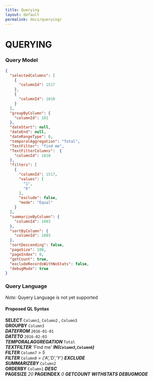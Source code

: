 ```yaml
---
title: Querying
layout: default 
permalink: docs/querying/
---
```


QUERYING
====


### Query Model
```json
{
  "selectedColumns": [
    {
      "columnId": 1517
    },
    {
      "columnId": 1010
    }
  ],
  "groupByColumn": {
    "columnId": 101
  },
  "dateStart": null,
  "dateEnd": null,
  "dateRangeType": 0,
  "temporalAggregation": "Total",
  "TextFilter": "find me",
  "TextFilterColumns":  {
    "columnId": 1010
  },
  "filters": [
    {
      "columnId": 1517,
      "values": [
        "1",
        "6"
      ],
      "exclude": false,
      "mode": "Equal"
    }
  ],
  "summarizeByColumn": {
    "columnId": 1003
  },
  "sortByColumn": {
    "columnId": 1003
  },
  "sortDescending": false,
  "pageSize": 100,
  "pageIndex": 0,
  "getCount": true,
  "excludeRecordsWithNoStats": false,
  "debugMode": true
}
```



### Query Language

*Note:* Quyery Language is not yet supported   

#### Proposed QL Syntax
>
**SELECT** `Column1`, `Column2` , `Column3`  
**GROUPBY** `Column3`  
**_DATEFROM_** `2016-01-01`  
**_DATETO_** `2016-02-03`  
**_TEMPORALAGGREGATION_** `Total`  
**_TEXTFILTER_** 'Find me' **_IN(`Column5`,`Column6`)_**   
**_FILTER_** `Column7` *> 5*    
**_FILTER_** `Column8` *= ('A','D','Y')*  **_EXCLUDE_**  
**_SUMMARIZEBY_** `Column2`  
**ORDERBY** `Column1` **_DESC_**  
**PAGESIZE** *20* **PAGEINDEX** *0* **_GETCOUNT_** **_WITHSTATS_** **_DEBUGMODE_**
